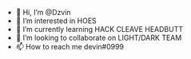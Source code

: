 - 👋 Hi, I’m @Dzvin
- 👀 I’m interested in HOES
- 🌱 I’m currently learning HACK CLEAVE HEADBUTT
- 💞️ I’m looking to collaborate on LIGHT/DARK TEAM
- 📫 How to reach me devin#0999
